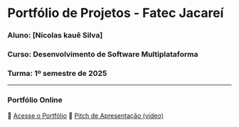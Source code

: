 
# Portfólio de Projetos - Fatec Jacareí
### Aluno: [Nícolas kauê Silva]
### Curso: Desenvolvimento de Software Multiplataforma
### Turma: 1º semestre de 2025
 
---

### Portfólio Online  
🔗 [Acesse o Portfólio](https://fatec-jacarei-dsm-portfolio.github.io/ra2581392513032/)
🎤 [Pitch de Apresentação (vídeo)](LINK_PARA_VIDEO_NO_TEAMS)
